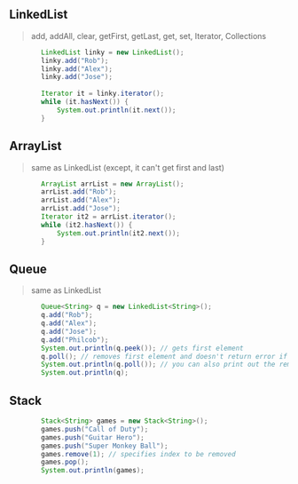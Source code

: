 ## LinkedList
> add, addAll, clear, getFirst, getLast, get, set, Iterator, Collections
```java
        LinkedList linky = new LinkedList();
        linky.add("Rob");
        linky.add("Alex");
        linky.add("Jose");                
        
        Iterator it = linky.iterator();
        while (it.hasNext()) {
            System.out.println(it.next());
        }
```

## ArrayList
> same as LinkedList (except, it can't get first and last)
```java
        ArrayList arrList = new ArrayList();
        arrList.add("Rob");
        arrList.add("Alex");
        arrList.add("Jose");                     
        Iterator it2 = arrList.iterator();
        while (it2.hasNext()) {
            System.out.println(it2.next());
        }
```

## Queue
> same as LinkedList
```java
        Queue<String> q = new LinkedList<String>();
        q.add("Rob");
        q.add("Alex");
        q.add("Jose");       
        q.add("Philcob");     
        System.out.println(q.peek()); // gets first element        
        q.poll(); // removes first element and doesn't return error if list is empty
        System.out.println(q.poll()); // you can also print out the removed element
        System.out.println(q);
```

## Stack
```java
        Stack<String> games = new Stack<String>();
        games.push("Call of Duty");
        games.push("Guitar Hero");
        games.push("Super Monkey Ball");
        games.remove(1); // specifies index to be removed
        games.pop();
        System.out.println(games);
```
